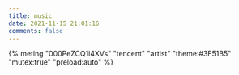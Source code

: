 ```yaml
---
title: music
date: 2021-11-15 21:01:16
comments: false
---
```




{% meting "000PeZCQ1i4XVs" "tencent" "artist" "theme:#3F51B5" "mutex:true" "preload:auto" %}

